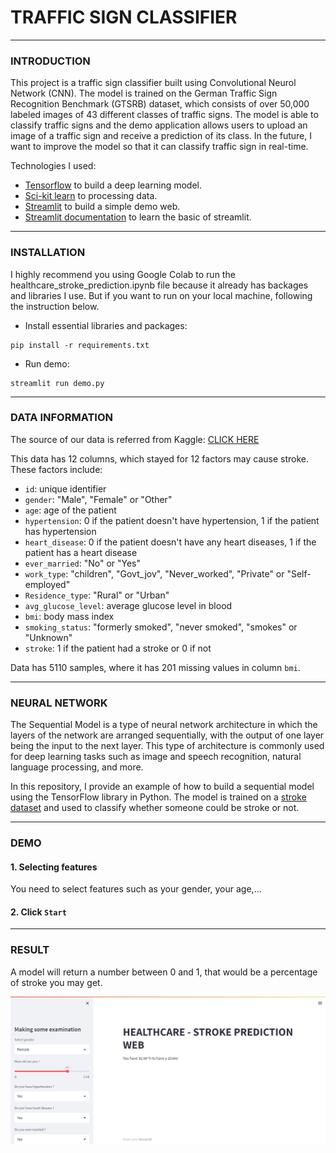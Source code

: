 # **TRAFFIC SIGN CLASSIFIER**

---

### **INTRODUCTION**
This project is a traffic sign classifier built using Convolutional Neurol Network (CNN). The model is trained on the German Traffic Sign Recognition Benchmark (GTSRB) dataset, which consists of over 50,000 labeled images of 43 different classes of traffic signs. The model is able to classify traffic signs and the demo application allows users to upload an image of a traffic sign and receive a prediction of its class. In the future, I want to improve the model so that it can classify traffic sign in real-time.

Technologies I used:
  - [Tensorflow](https://www.tensorflow.org/) to build a deep learning model.
  - [Sci-kit learn](https://www.tensorflow.org/) to processing data.
  - [Streamlit](https://streamlit.io/) to build a simple demo web.
  - [Streamlit documentation](https://www.youtube.com/playlist?list=PLtqF5YXg7GLmCvTswG32NqQypOuYkPRUE) to learn the basic of streamlit.

---

### **INSTALLATION**
I highly recommend you using Google Colab to run the healthcare_stroke_prediction.ipynb file because it already has backages and libraries I use. But if you want to run on your local machine, following the instruction below.
  - Install essential libraries and packages:
  
  ```
  pip install -r requirements.txt
  ```
  
  - Run demo:
  
  ```
  streamlit run demo.py
  ```

---

### **DATA INFORMATION** 

The source of our data is referred from Kaggle: [CLICK HERE](https://www.kaggle.com/datasets/fedesoriano/stroke-prediction-dataset)

This data has 12 columns, which stayed for 12 factors may cause stroke. These factors include: 
  - `id`: unique identifier
  - `gender`: "Male", "Female" or "Other"
  - `age`: age of the patient
  - `hypertension`: 0 if the patient doesn't have hypertension, 1 if the patient has hypertension
  - `heart_disease`: 0 if the patient doesn't have any heart diseases, 1 if the patient has a heart disease
  - `ever_married`: "No" or "Yes"
  - `work_type`: "children", "Govt_jov", "Never_worked", "Private" or "Self-employed"
  - `Residence_type`: "Rural" or "Urban"
  - `avg_glucose_level`: average glucose level in blood
  - `bmi`: body mass index
  - `smoking_status`: "formerly smoked", "never smoked", "smokes" or "Unknown"
  - `stroke`: 1 if the patient had a stroke or 0 if not

Data has 5110 samples, where it has 201 missing values in column `bmi`.

---

### **NEURAL NETWORK**

The Sequential Model is a type of neural network architecture in which the layers of the network are arranged sequentially, with the output of one layer being the input to the next layer. This type of architecture is commonly used for deep learning tasks such as image and speech recognition, natural language processing, and more.

In this repository, I provide an example of how to build a sequential model using the TensorFlow library in Python. The model is trained on a [stroke dataset](https://www.kaggle.com/datasets/fedesoriano/stroke-prediction-dataset) and used to classify whether someone could be stroke or not.

---

### **DEMO**

#### 1. Selecting features

You need to select features such as your gender, your age,... 

#### 2. Click `Start`

---

### **RESULT**

A model will return a number between 0 and 1, that would be a percentage of stroke you may get.

![alt text](https://github.com/imCaoQuoc/Healthcare_stroke_prediction/blob/main/DATA/Screenshot%202023-03-31%20202705.png)

